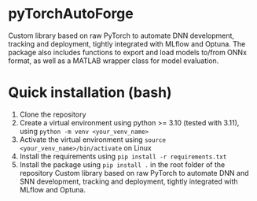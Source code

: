 # pyTorchAutoForge
Custom library based on raw PyTorch to automate DNN development, tracking and deployment, tightly integrated with MLflow and Optuna. The package also includes functions to export and load models to/from ONNx format, as well as a MATLAB wrapper class for model evaluation.

# Quick installation (bash)
1) Clone the repository
2) Create a virtual environment using python >= 3.10 (tested with 3.11), using `python -m venv <your_venv_name>`
3) Activate the virtual environment using `source <your_venv_name>/bin/activate` on Linux 
4) Install the requirements using `pip install -r requirements.txt`
5) Install the package using `pip install .` in the root folder of the repository
Custom library based on raw PyTorch to automate DNN and SNN development, tracking and deployment, tightly integrated with MLflow and Optuna.
